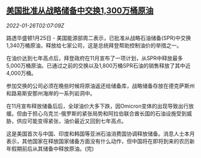 <!--1643164262000-->
[美国批准从战略储备中交换1,300万桶原油](https://cn.reuters.com/article/us-enr-spr-release-0126-idCNKBS2K005I)
------

<div><i>2022-01-26T02:07:09Z</i></div><p>路透华盛顿1月25日 - 美国能源部周二表示，已批准从战略石油储备(SPR)中交换1,340万桶原油，释放给七家公司，这是总统拜登帮助控制油价的举措之一。</p><p>在油价达到七年高点后，拜登政府在11月宣布了一项计划，从SPR中释放最多5,000万桶原油。已通过之前的交换以及1,800万桶SPR石油的销售释放了其中近4,000万桶。</p><p>参加交换的公司必须在晚些时候将原油返还给储备库，战略储备存放在德克萨斯州和路易斯安那州海岸的一系列岩洞中。</p><p>在11月宣布释放储备后后，全球油价大多下跌，因Omicron变体的出现导致出行放缓。但由于担心乌克兰-俄罗斯的紧张局势和阿拉伯联合酋长国的石油设施受到威胁，供应可能变得紧张，油价最近又回到七年高点。</p><p>这是美国首次与中国、印度和韩国等亚洲石油消费国协调释放储备。消息人士本月表示，其他国家在释放国家储备方面没有什么动作，但中国将在即将到来的农历新年假期前后从其储备中释放原油。(完)</p>
